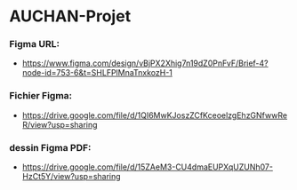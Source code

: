 # AUCHAN-Projet

### Figma URL:
* https://www.figma.com/design/vBjPX2Xhig7n19dZ0PnFvF/Brief-4?node-id=753-6&t=SHLFPlMnaTnxkozH-1

### Fichier Figma:
* https://drive.google.com/file/d/1QI6MwKJoszZCfKceoelzgEhzGNfwwReR/view?usp=sharing


### dessin Figma PDF: 
* https://drive.google.com/file/d/15ZAeM3-CU4dmaEUPXqUZUNh07-HzCt5Y/view?usp=sharing
